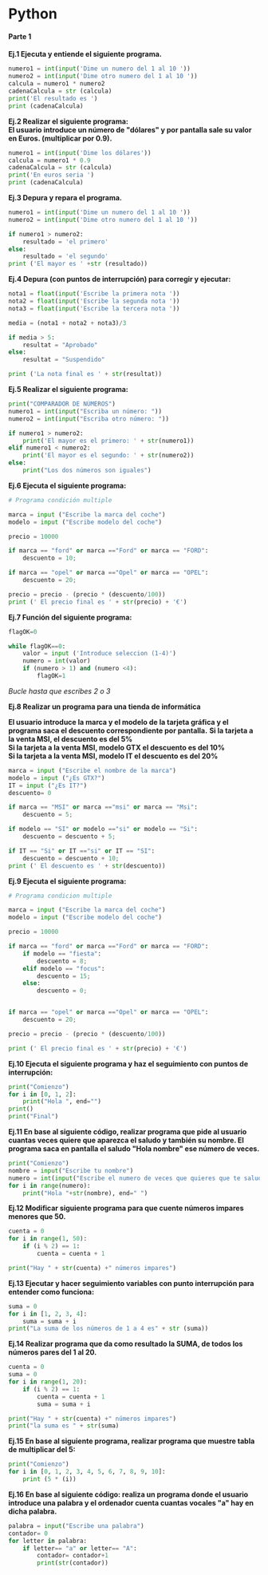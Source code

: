# Python
#### Parte 1   
**Ej.1 Ejecuta y entiende el siguiente programa.**  
``` python
numero1 = int(input('Dime un numero del 1 al 10 '))   
numero2 = int(input('Dime otro numero del 1 al 10 '))   
calcula = numero1 * numero2  
cadenaCalcula = str (calcula)  
print('El resultado es ')   
print (cadenaCalcula)
```
**Ej.2 Realizar el siguiente programa:**  
**El usuario introduce un número de "dólares" y por pantalla sale su valor en Euros.  (multiplicar por 0.9).**   
``` python
numero1 = int(input('Dime los dólares'))  
calcula = numero1 * 0.9  
cadenaCalcula = str (calcula)  
print('En euros seria ')  
print (cadenaCalcula)
```
**Ej.3 Depura y repara el programa.**   
``` python
numero1 = int(input('Dime un numero del 1 al 10 '))   
numero2 = int(input('Dime otro numero del 1 al 10 '))    

if numero1 > numero2:  
    resultado = 'el primero'  
else:  
    resultado = 'el segundo'  
print ('El mayor es ' +str (resultado))
```
**Ej.4 Depura (con puntos de interrupción) para corregir y ejecutar:**
``` python
nota1 = float(input('Escribe la primera nota '))
nota2 = float(input('Escribe la segunda nota '))
nota3 = float(input('Escribe la tercera nota '))

media = (nota1 + nota2 + nota3)/3

if media > 5:
    resultat = "Aprobado"
else:
    resultat = "Suspendido"

print ('La nota final es ' + str(resultat))
```
**Ej.5 Realizar el siguiente programa:**
``` python
print("COMPARADOR DE NÚMEROS")
numero1 = int(input("Escriba un número: "))
numero2 = int(input("Escriba otro número: "))

if numero1 > numero2:
    print('El mayor es el primero: ' + str(numero1))
elif numero1 < numero2:
    print('El mayor es el segundo: ' + str(numero2))
else:
    print("Los dos números son iguales")
```
**Ej.6 Ejecuta el siguiente programa:**
```python
# Programa condición multiple

marca = input ("Escribe la marca del coche")
modelo = input ("Escribe modelo del coche")

precio = 10000

if marca == "ford" or marca =="Ford" or marca == "FORD":
    descuento = 10;

if marca == "opel" or marca =="Opel" or marca == "OPEL":
    descuento = 20;

precio = precio - (precio * (descuento/100))
print (' El precio final es ' + str(precio) + '€')
```
**Ej.7 Función del siguiente programa:**
```python
flagOK=0

while flagOK==0:
    valor = input ('Introduce seleccion (1-4)')
    numero = int(valor)
    if (numero > 1) and (numero <4):
        flagOK=1
```
*Bucle hasta que escribes 2 o 3*

**Ej.8 Realizar un programa para una tienda de informática**   

**El usuario introduce la marca y el modelo de la tarjeta gráfica y el programa saca el descuento correspondiente por pantalla.**
**Si la tarjeta a la venta MSI, el descuento es del 5%**   
**Si la tarjeta a la venta MSI, modelo GTX el descuento es del 10%**   
**Si la tarjeta a la venta MSI, modelo IT el descuento es del 20%**
```python
marca = input ("Escribe el nombre de la marca")
modelo = input ("¿Es GTX?")
IT = input ("¿Es IT?")
descuento= 0

if marca == "MSI" or marca =="msi" or marca == "Msi":
    descuento = 5;

if modelo == "SI" or modelo =="si" or modelo == "Si":
    descuento = descuento + 5;

if IT == "Si" or IT =="si" or IT == "SI":
    descuento = descuento + 10;
print (' El descuento es ' + str(descuento))
```
**Ej.9 Ejecuta el siguiente programa:**
```python
# Programa condicion multiple

marca = input ("Escribe la marca del coche")
modelo = input ("Escribe modelo del coche")

precio = 10000

if marca == "ford" or marca =="Ford" or marca == "FORD":
    if modelo == "fiesta":
        descuento = 8;
    elif modelo == "focus":
        descuento = 15;
    else:
        descuento = 0;


if marca == "opel" or marca =="Opel" or marca == "OPEL":
    descuento = 20;

precio = precio - (precio * (descuento/100))

print (' El precio final es ' + str(precio) + '€')
```
**Ej.10 Ejecuta el siguiente programa y haz el seguimiento con puntos de interrupción:**
```python
print("Comienzo")
for i in [0, 1, 2]:
    print("Hola ", end="")
print()
print("Final")
```
**Ej.11 En base al siguiente código, realizar programa que pide al usuario cuantas veces quiere que aparezca el saludo y también su nombre. El programa saca en pantalla el saludo "Hola nombre" ese número de veces.**
```python
print("Comienzo")
nombre = input("Escribe tu nombre")
numero = int(input("Escribe el numero de veces que quieres que te salude"))
for i in range(numero):
    print("Hola "+str(nombre), end=" ")
```
**Ej.12 Modificar siguiente programa para que cuente números impares menores que 50.** 
```python
cuenta = 0
for i in range(1, 50):
    if (i % 2) == 1:
        cuenta = cuenta + 1

print("Hay " + str(cuenta) +" números impares")
```
**Ej.13 Ejecutar y hacer seguimiento variables con punto interrupción para entender como funciona:**
```python
suma = 0
for i in [1, 2, 3, 4]:
    suma = suma + i
print("La suma de los números de 1 a 4 es" + str (suma))
```
**Ej.14 Realizar programa que da como resultado la SUMA, de todos los números pares del 1 al 20.**
```python
cuenta = 0
suma = 0
for i in range(1, 20):
    if (i % 2) == 1:
        cuenta = cuenta + 1
        suma = suma + i

print("Hay " + str(cuenta) +" números impares")
print("la suma es " + str(suma) 
```
**Ej.15 En base al siguiente programa, realizar programa que muestre tabla de multiplicar del 5:**  
```python
print("Comienzo")
for i in [0, 1, 2, 3, 4, 5, 6, 7, 8, 9, 10]:
    print (5 * (i))
```
**Ej.16 En base al siguiente código: realiza un programa donde el usuario introduce una palabra y el ordenador cuenta cuantas vocales "a" hay en dicha palabra.**
```python
palabra = input("Escribe una palabra")
contador= 0
for letter in palabra:
    if letter== "a" or letter== "A":
        contador= contador+1
        print(str(contador))
```
    